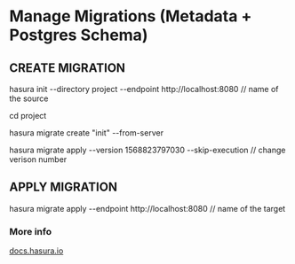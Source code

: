 

# Manage Migrations (Metadata + Postgres Schema)

## CREATE MIGRATION 
hasura init --directory project --endpoint http://localhost:8080   // name of the source

cd project

hasura migrate create "init" --from-server

hasura migrate apply --version 1568823797030 --skip-execution // change verison number


## APPLY MIGRATION
hasura migrate apply --endpoint http://localhost:8080   // name of the target


### More info
[docs.hasura.io](https://docs.hasura.io/1.0/graphql/manual/migrations/manage-migrations.html)
